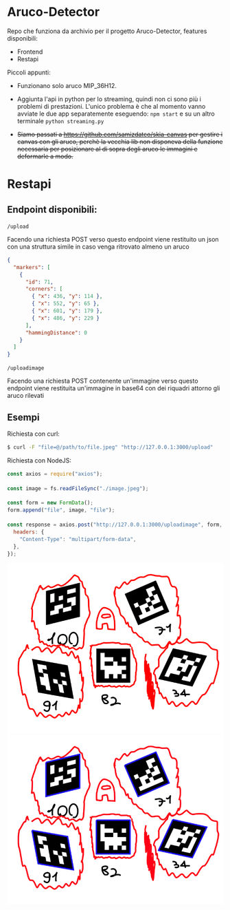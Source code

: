 # Aruco-Detector

Repo che funziona da archivio per il progetto Aruco-Detector, features disponibili:
- Frontend
- Restapi

Piccoli appunti:

- Funzionano solo aruco MIP_36H12.

- Aggiunta l'api in python per lo streaming, quindi non ci sono più i problemi di prestazioni. L'unico problema è che al momento vanno avviate le due app separatemente eseguendo:
`npm start` e su un altro terminale `python streaming.py`

- ~~Siamo passati a https://github.com/samizdatco/skia-canvas per gestire i canvas con gli aruco, perchè la vecchia lib non disponeva della funzione necessaria per posizionare al di sopra degli aruco le immagini e deformarle a modo.~~


# Restapi

## Endpoint disponibili:

`/upload`

Facendo una richiesta POST verso questo endpoint viene restituito un json con una struttura simile in caso venga ritrovato almeno un aruco

```json
{
  "markers": [
    {
      "id": 71,
      "corners": [
        { "x": 436, "y": 114 },
        { "x": 552, "y": 65 },
        { "x": 601, "y": 179 },
        { "x": 486, "y": 229 }
      ],
      "hammingDistance": 0
    }
  ]
}
```

`/uploadimage`

Facendo una richiesta POST contenente un'immagine verso questo endpoint viene restituita un'immagine in base64 con dei riquadri attorno gli aruco rilevati

## Esempi

Richiesta con curl:

```bash
$ curl -F "file=@/path/to/file.jpeg" "http://127.0.0.1:3000/upload"
```

Richiesta con NodeJS:

```js
const axios = require("axios");

const image = fs.readFileSync("./image.jpeg");

const form = new FormData();
form.append("file", image, "file");

const response = axios.post("http://127.0.0.1:3000/uploadimage", form, {
  headers: {
    "Content-Type": "multipart/form-data",
  },
});
```

![](./examples/amogus.png) 
![](./examples/amogusresult.png)